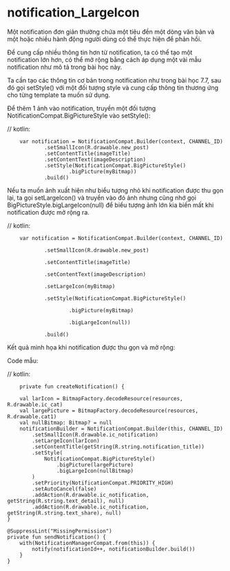 # notification_LargeIcon
Một notification đơn giản thường chứa một tiêu đền một dòng văn bản và một hoặc nhiều hành động người dùng có thể thực hiện để phản hồi.

Để cung cấp nhiều thông tin hơn từ notification, ta có thể tạo một notification lớn hơn, có thể mở rộng bằng cách áp dụng một vài mẫu notification như mô tả trong bài học này.

Ta cần tạo các thông tin cơ bản trong notification như trong bài học 7.7, sau đó gọi setStyle() với một đối tượng style và cung cấp thông tin thương ứng cho từng template ta muốn sử dụng.

Để thêm 1 ảnh vào notification, truyền một đối tượng NotificationCompat.BigPictureStyle vào setStyle():

// kotlin:

        var notification = NotificationCompat.Builder(context, CHANNEL_ID)
                .setSmallIcon(R.drawable.new_post)
                .setContentTitle(imageTitle)
                .setContentText(imageDescription)
                .setStyle(NotificationCompat.BigPictureStyle()
                        .bigPicture(myBitmap))
                .build()
Nếu ta muốn ảnh xuất hiện như biểu tượng nhỏ khi notification được thu gọn lại, ta gọi setLargeIcon() và truyền vào đó ảnh nhưng cũng nhớ gọi BigPictureStyle.bigLargeIcon(null) để biểu tượng ảnh lớn kia biến mất khi notification được mở rộng ra.

// kotlin:


        var notification = NotificationCompat.Builder(context, CHANNEL_ID)

                .setSmallIcon(R.drawable.new_post)
                
                .setContentTitle(imageTitle)
                
                .setContentText(imageDescription)
                
                .setLargeIcon(myBitmap)
                
                .setStyle(NotificationCompat.BigPictureStyle()
                
                        .bigPicture(myBitmap)
                        
                        .bigLargeIcon(null))
                        
                .build()
        
        
Kết quả minh họa khi notification được thu gọn và mở rộng:


Code mẫu:

// kotlin:

        private fun createNotification() {

        val larIcon = BitmapFactory.decodeResource(resources, R.drawable.ic_cat)
        val largePicture = BitmapFactory.decodeResource(resources, R.drawable.cat1)
        val nullBitmap: Bitmap? = null
        notificationBuilder = NotificationCompat.Builder(this, CHANNEL_ID)
            .setSmallIcon(R.drawable.ic_notification)
            .setLargeIcon(larIcon)
            .setContentTitle(getString(R.string.notification_title))
            .setStyle(
                NotificationCompat.BigPictureStyle()
                    .bigPicture(largePicture)
                    .bigLargeIcon(nullBitmap)
            )
            .setPriority(NotificationCompat.PRIORITY_HIGH)
            .setAutoCancel(false)
            .addAction(R.drawable.ic_notification, getString(R.string.text_detail), null)
            .addAction(R.drawable.ic_notification, getString(R.string.text_share), null)
    }

    @SuppressLint("MissingPermission")
    private fun sendNotification() {
        with(NotificationManagerCompat.from(this)) {
            notify(notificationId++, notificationBuilder.build())
        }
    }
